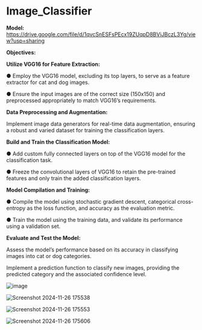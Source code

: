 # Image_Classifier

**Model:**  https://drive.google.com/file/d/1qvcSnESFsPEcx19ZUqpD8BViJBczL3Yg/view?usp=sharing

**Objectives:**

**Utilize VGG16 for Feature Extraction:**

● Employ the VGG16 model, excluding its top layers, to serve as a feature
extractor for cat and dog images.

● Ensure the input images are of the correct size (150x150) and preprocessed
appropriately to match VGG16’s requirements.

**Data Preprocessing and Augmentation:**

Implement image data generators for real-time data augmentation, ensuring a
robust and varied dataset for training the classification layers.

**Build and Train the Classification Model:**

● Add custom fully connected layers on top of the VGG16 model for the
classification task.

● Freeze the convolutional layers of VGG16 to retain the pre-trained features
and only train the added classification layers.

**Model Compilation and Training:**

● Compile the model using stochastic gradient descent, categorical
cross-entropy as the loss function, and accuracy as the evaluation metric.

● Train the model using the training data, and validate its performance using
a validation set.

**Evaluate and Test the Model:**

Assess the model’s performance based on its accuracy in classifying
images into cat or dog categories.

Implement a prediction function to classify new images, providing the
predicted category and the associated confidence level.


![image](https://github.com/user-attachments/assets/0bbf2e07-d831-4345-bc27-3189c53fb2fc)



![Screenshot 2024-11-26 175538](https://github.com/user-attachments/assets/f49f4596-dd5f-4e7f-992a-1bc7735e8826)


![Screenshot 2024-11-26 175553](https://github.com/user-attachments/assets/4878d33a-6bfb-4d57-8a1f-5dcf602a797b)



![Screenshot 2024-11-26 175606](https://github.com/user-attachments/assets/3db3da94-6200-4415-a443-039292e3d6a5)
